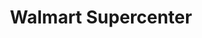 ---
title: "Walmart Supercenter"
url: /lafayette/walmart-supercenter-veterans-memorial-parkway-south/
shop: supermarket
---